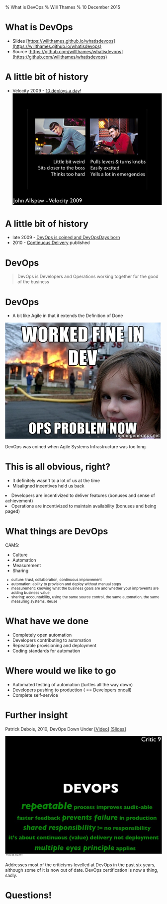% What is DevOps
% Will Thames
% 10 December 2015

# What is DevOps

* Slides [https://willthames.github.io/whatisdevops](https://willthames.github.io/whatisdevops)
* Source [https://github.com/willthames/whatisdevops](https://github.com/willthames/whatisdevops)

# A little bit of history

* Velocity 2009 - [10 deploys a day](https://www.youtube.com/watch?v=LdOe18KhtT4)!
![Dev and Ops](spock-scotty.jpg)

# A little bit of history
* late 2009 - [DevOps is coined and DevOpsDays born](https://blog.newrelic.com/2014/05/16/devops-name/)
* 2010 - [Continuous Delivery](http://continuousdelivery.com) published

# DevOps

> DevOps is Developers and Operations working together
  for the good of the business

# DevOps

* A bit like Agile in that it extends the Definition
  of Done

![pre-DevOps](works-fine-in-dev.jpg)

<aside class="notes">
DevOps was coined when Agile Systems Infrastructure was too long
</aside>

# This is all obvious, right?

* It definitely wasn't to a lot of us at the time
* Misaligned incentives held us back

<aside class="notes">
<li>Developers are incentivized to deliver
features (bonuses and sense of achievement)</li>
<li>Operations are incentivized to maintain
availability (bonuses and being paged)</li>
</aside>

# What things are DevOps

CAMS:

- Culture
- Automation
- Measurement
- Sharing

<aside class="notes">
<ul style="font-size:smaller;" >
<li>culture: trust, collaboration, continuous improvement</li>
<li>automation: ability to provision and deploy without manual
  steps</li>
<li>measurement: knowing what the business goals are and whether
  your improvemts are adding business value</li>
<li>sharing: accountability, using the same source control, 
  the same automation, the same measuring systems. Reuse</li>
</ul>
</aside>

# What have we done

* Completely open automation
* Developers contributing to automation
* Repeatable provisioning and deployment
* Coding standards for automation

# Where would we like to go

* Automated testing of automation (turtles all the way down)
* Developers pushing to production ( == Developers oncall)
* Complete self-service

# Further insight

Patrick Debois, 2010, DevOps Down Under [[Video]](https://vimeo.com/28291845) [[Slides]](http://www.slideshare.net/jedi4ever/devopsdays-downundervfinal/)

![What is DevOps](whatisdevops.jpg)

<aside class="notes">
Addresses most of the criticisms levelled at DevOps in the past six years,
although some of it is now out of date. DevOps certification is now a thing,
sadly.
</aside>

# Questions!
